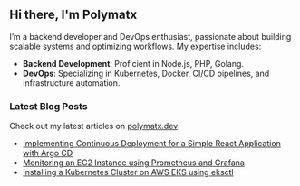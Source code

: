 ## Hi there, I'm Polymatx

I’m a backend developer and DevOps enthusiast, passionate about building scalable systems and optimizing workflows. My expertise includes:

- **Backend Development**: Proficient in Node.js, PHP, Golang.
- **DevOps**: Specializing in Kubernetes, Docker, CI/CD pipelines, and infrastructure automation.

### Latest Blog Posts

Check out my latest articles on [polymatx.dev](https://polymatx.dev/blog/about/):

- [Implementing Continuous Deployment for a Simple React Application with Argo CD](https://polymatx.dev/blog/posts/implementing-continuous-deployment-for-a-simple-react-application-with-argo-cd/)
- [Monitoring an EC2 Instance using Prometheus and Grafana](https://polymatx.dev/blog/posts/monitoring-an-ec2-instance-using-prometheus-and-grafana/)
- [Installing a Kubernetes Cluster on AWS EKS using eksctl](https://polymatx.dev/blog/posts/installing-a-kubernetes-cluster-on-aws-eks-using-eksctl/)
